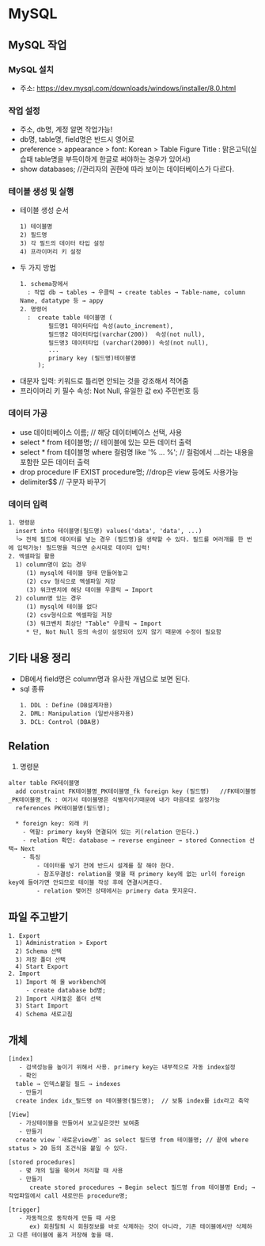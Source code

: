 # MySQL
## MySQL 작업

### MySQL 설치
  + 주소: https://dev.mysql.com/downloads/windows/installer/8.0.html
  
### 작업 설정
  + 주소, db명, 계정 알면 작업가능!
  + db명, table명, field명은 반드시 영어로
  + preference > appearance > font: Korean > Table Figure Title : 맑은고딕(실습때 table명을 부득이하게 한글로 써야하는 경우가 있어서) 
  + show databases;  //관리자의 권한에 따라 보이는 데이터베이스가 다르다.
  
### 테이블 생성 및 실행
  + 테이블 생성 순서
    ```
    1) 테이블명 
    2) 필드명 
    3) 각 필드의 데이터 타입 설정 
    4) 프라이머리 키 설정
    ```
  + 두 가지 방법
    ```
    1. schema창에서
      : 작업 db → tables → 우클릭 → create tables → Table-name, column Name, datatype 등 → appy
    2. 명령어 
      :  create table 테이블명 (
            필드명1 데이터타입 속성(auto_increment),
            필드명2 데이터타입(varchar(200))  속성(not null),
            필드명3 데이터타입 (varchar(2000)) 속성(not null),
            ...
            primary key (필드명)테이블명
         );
     ``` 
  * 대문자 입력: 키워드로 틀리면 안되는 것을 강조해서 적어줌
  * 프라이머리 키 필수 속성: Not Null, 유일한 값  ex) 주민번호 등

### 데이터 가공
  * use 데이터베이스 이름;  // 해당 데이터베이스 선택, 사용
  * select * from 테이블명; // 테이블에 있는 모든 데이터 출력
  * select * from 테이블명 where 컬럼명 like '% ... %';  // 컬럼에서 ...라는 내용을 포함한 모든 데이터 출력
  * drop procedure IF EXIST procedure명;	//drop은 view 등에도 사용가능
  * delimiter$$	 // 구분자 바꾸기

### 데이터 입력
  ```
  1. 명령문
    insert into 테이블명(필드명) values('data', 'data', ...)   
    └> 전체 필드에 데이터를 넣는 경우 (필드명)을 생략할 수 있다. 필드를 여러개를 한 번에 입력가능! 필드명을 적으면 순서대로 데이터 입력! 
  2. 엑셀파일 활용
    1) column명이 없는 경우
       (1) mysql에 테이블 형태 만들어놓고
       (2) csv 형식으로 엑셀파일 저장
       (3) 워크벤치에 해당 테이블 우클릭 → Import
    2) column명 있는 경우
       (1) mysql에 테이블 없다
       (2) csv형식으로 엑셀파일 저장
       (3) 워크벤치 최상단 "Table" 우클릭 → Import
       * 단, Not Null 등의 속성이 설정되어 있지 않기 때문에 수정이 필요함
  ```        
    
## 기타 내용 정리
  * DB에서 field명은 column명과 유사한 개념으로 보면 된다.
  * sql 종류 
    ```
    1. DDL : Define (DB설계자용)
    2. DML: Manipulation (일반사용자용)
    3. DCL: Control (DBA용)
    ```
## Relation 
 1. 명령문
  ```
  alter table FK테이블명
	add constraint FK테이블명_PK테이블명_fk foreign key (필드명)	//FK테이블명_PK테이블명_fk : 여기서 테이블명은 식별자이기때문에 내가 마음대로 설정가능
    references PK테이블명(필드명);
    
    * foreign key: 외래 키 
      - 역할: primery key와 연결되어 있는 키(relation 만든다.)
      - relation 확인: database → reverse engineer → stored Connection 선택→ Next 
      - 특징
          - 데이터를 넣기 전에 반드시 설계를 잘 해야 한다.
          - 참조무결성: relation을 맺을 때 primery key에 없는 url이 foreign key에 들어가면 안되므로 테이블 작성 후에 연결시켜준다.
          - relation 맺어진 상태에서는 primery data 못지운다.
  ``` 
## 파일 주고받기
  ```
  1. Export
	1) Administration > Export
	2) Schema 선택
	3) 저장 폴더 선택
	4) Start Export
  2. Import
	1) Import 해 올 workbench에 
	   - create database bd명;
	2) Import 시켜놓은 폴더 선택
	3) Start Import
	4) Schema 새로고침
  ```
## 개체
  ```
  [index]
     - 검색성능을 높이기 위해서 사용. primery key는 내부적으로 자동 index설정
     - 확인
	table → 인덱스붙일 필드 → indexes
     - 만들기
	create index idx_필드명 on 테이블명(필드명);	// 보통 index를 idx라고 축약
		
  [View]
     - 가상테이블을 만들어서 보고싶은것만 보여줌
     - 만들기
	create view `새로운view명` as select 필드명 from 테이블명;	// 끝에 where status > 20 등의 조건식을 붙일 수 있다.
		
  [stored procedures]
     - 몇 개의 일을 묶어서 처리할 때 사용
     - 만들기
     	create stored procedures → Begin select 필드명 from 테이블명 End; → 작업파일에서 call 새로만든 procedure명;
  
  [trigger]
     - 자동적으로 동작하게 만들 때 사용 
     	ex) 회원탈퇴 시 회원정보를 바로 삭제하는 것이 아니라, 기존 테이블에서만 삭제하고 다른 테이블에 옮겨 저장해 놓을 때.
